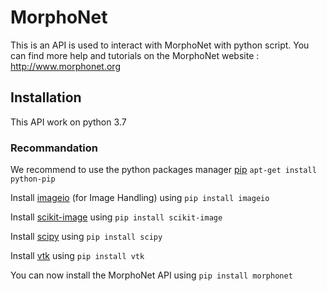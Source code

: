 # MorphoNet


This is an API is used to interact with MorphoNet with python script.
You can find more help and tutorials on the MorphoNet website : http://www.morphonet.org

## Installation
This API work on python 3.7

### Recommandation

We recommend to use the python packages manager [pip](https://pypi.org/project/pip) ` apt-get install python-pip `

Install [imageio](https://pypi.org/project/imageio/) (for Image Handling)  using   `pip install imageio`

Install [scikit-image](https://pypi.org/project/scikit-image/) using   `pip install scikit-image`

Install [scipy](https://pypi.org/project/scipy/) using   `pip install scipy`

Install [vtk](https://pypi.org/project/vtk/) using   `pip install vtk`

You can now install the MorphoNet API using   `pip install morphonet`




